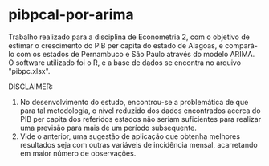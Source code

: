 # pibpcal-por-arima
Trabalho realizado para a disciplina de Econometria 2, com o objetivo de estimar o crescimento do PIB per capita do estado de Alagoas, e compará-lo com os estados de Pernambuco e São Paulo através do modelo ARIMA.
O software utilizado foi o R, e a base de dados se encontra no arquivo "pibpc.xlsx".

DISCLAIMER:
1. No desenvolvimento do estudo, encontrou-se a problemática de que para tal metodologia, o nível reduzido dos dados encontrados acerca do PIB per capita dos referidos estados não seriam suficientes para realizar uma
   previsão para mais de um período subsequente.
2. Vide o anterior, uma sugestão de aplicação que obtenha melhores resultados seja com outras variáveis de incidência mensal, acarretando em maior número de observações.
